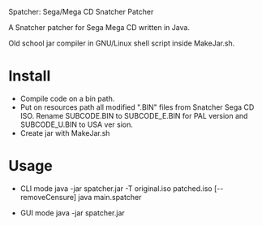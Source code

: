 Spatcher: Sega/Mega CD Snatcher Patcher

A Snatcher patcher for Sega Mega CD written in Java.

Old school jar compiler in GNU/Linux shell script inside MakeJar.sh.

# Install #

- Compile code on a bin path. 
- Put on resources path all modified ".BIN" files from Snatcher Sega CD ISO.
	Rename SUBCODE.BIN to SUBCODE_E.BIN for PAL version and SUBCODE_U.BIN to USA ver
sion.
- Create jar with MakeJar.sh

# Usage #

- CLI mode
java -jar spatcher.jar -T original.iso patched.iso [--removeCensure]
java main.spatcher

- GUI mode
java -jar spatcher.jar

